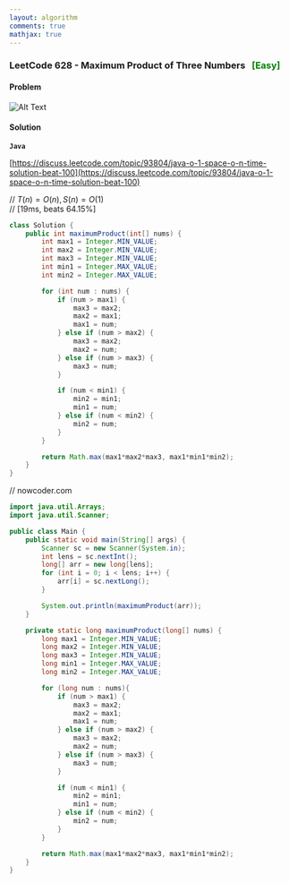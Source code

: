 ```yaml
---
layout: algorithm
comments: true
mathjax: true
---
```


### LeetCode 628 - Maximum Product of Three Numbers &nbsp; <span style="color:green;">[Easy]</span>

#### Problem

![Alt Text]({{site.baseurl}}/algorithms/leetcode/images/leetcode628.png)


#### Solution

**`Java`**

[https://discuss.leetcode.com/topic/93804/java-o-1-space-o-n-time-solution-beat-100](https://discuss.leetcode.com/topic/93804/java-o-1-space-o-n-time-solution-beat-100)

// $T(n) = O(n), S(n) = O(1)$<br>
// [19ms, beats 64.15%]
```java
class Solution {
    public int maximumProduct(int[] nums) {
        int max1 = Integer.MIN_VALUE;
        int max2 = Integer.MIN_VALUE;
        int max3 = Integer.MIN_VALUE;
        int min1 = Integer.MAX_VALUE;
        int min2 = Integer.MAX_VALUE;

        for (int num : nums) {
            if (num > max1) {
                max3 = max2;
                max2 = max1;
                max1 = num;
            } else if (num > max2) {
                max3 = max2;
                max2 = num;
            } else if (num > max3) {
                max3 = num;
            }

            if (num < min1) {
                min2 = min1;
                min1 = num;
            } else if (num < min2) {
                min2 = num;
            }
        }

        return Math.max(max1*max2*max3, max1*min1*min2);
    }
}
```
// nowcoder.com
```java
import java.util.Arrays;
import java.util.Scanner;

public class Main {
    public static void main(String[] args) {
        Scanner sc = new Scanner(System.in);
        int lens = sc.nextInt();
        long[] arr = new long[lens];
        for (int i = 0; i < lens; i++) {
            arr[i] = sc.nextLong();
        }

        System.out.println(maximumProduct(arr));
    }

    private static long maximumProduct(long[] nums) {
        long max1 = Integer.MIN_VALUE;
        long max2 = Integer.MIN_VALUE;
        long max3 = Integer.MIN_VALUE;
        long min1 = Integer.MAX_VALUE;
        long min2 = Integer.MAX_VALUE;

        for (long num : nums){
            if (num > max1) {
                max3 = max2;
                max2 = max1;
                max1 = num;
            } else if (num > max2) {
                max3 = max2;
                max2 = num;
            } else if (num > max3) {
                max3 = num;
            }

            if (num < min1) {
                min2 = min1;
                min1 = num;
            } else if (num < min2) {
                min2 = num;
            }
        }

        return Math.max(max1*max2*max3, max1*min1*min2);
    }
}
```

<br><br>
